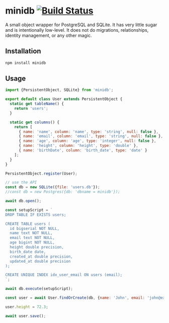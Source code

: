 # minidb [![Build Status](https://travis-ci.org/zhm/minidb.svg?branch=master)](https://travis-ci.org/zhm/minidb)

A small object wrapper for PostgreSQL and SQLite. It has very little sugar and is intentionally low-level. It does not do migrations, relationships, identity management, or any other magic.

## Installation

```sh
npm install minidb
```


## Usage

```js
import {PersistentObject, SQLite} from 'minidb';

export default class User extends PersistentObject {
  static get tableName() {
    return 'users';
  }

  static get columns() {
    return [
      { name: 'name', column: 'name', type: 'string', null: false },
      { name: 'email', column: 'email', type: 'string', null: false },
      { name: 'age', column: 'age', type: 'integer', null: false },
      { name: 'height', column: 'height', type: 'double' },
      { name: 'birthDate', column: 'birth_date', type: 'date' }
    ];
  }
}

PersistentObject.register(User);

// use the API
const db = new SQLite({file: 'users.db'});
//const db = new Postgres({db: 'dbname = minidb'});

await db.open();

const setupScript = `
DROP TABLE IF EXISTS users;

CREATE TABLE users (
  id bigserial NOT NULL,
  name text NOT NULL,
  email text NOT NULL,
  age bigint NOT NULL,
  height double precision,
  birth_date date,
  created_at double precision,
  updated_at double precision
);

CREATE UNIQUE INDEX idx_user_email ON users (email);
`;

await db.execute(setupScript);

const user = await User.findOrCreate(db, {name: 'John', email: 'john@example.com', age: 30});

user.height = 72.3;

await user.save();
```
